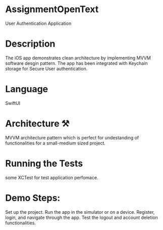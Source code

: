 # AssignmentOpenText
User Authentication Application 

# Description
The iOS app demonstrates clean architecture by implementing MVVM software desgin pattern. The app has been integrated with Keychain storage for Secure User authentication. 

# Language
SwiftUI

# Architecture ⚒️ 
MVVM architecture pattern which is perfect for undestanding of functionalities for a small-medium sized project.

# Running the Tests
some XCTest for test application perfomace.

# Demo Steps:
Set up the project.
Run the app in the simulator or on a device.
Register, login, and navigate through the app.
Test the logout and account deletion functionalities.
